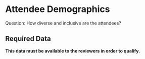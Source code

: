 # Attendee Demographics

Question: How diverse and inclusive are the attendees?

## Required Data

      
**This data must be available to the reviewers in order to qualify.**
